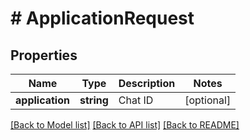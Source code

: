 # # ApplicationRequest

## Properties

Name | Type | Description | Notes
------------ | ------------- | ------------- | -------------
**application** | **string** | Chat ID | [optional]

[[Back to Model list]](../../README.md#models) [[Back to API list]](../../README.md#endpoints) [[Back to README]](../../README.md)
